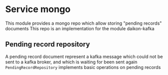 Service mongo
==============

This module provides a mongo repo which allow storing "pending records" documents
This repo is an implementation for the module daikon-kafka

Pending record repository
------------------------------------
A pending record document represent a kafka message which could not be sent to a kafka broker, and which is waiting for been sent again
`PendingRecordRepository` implements basic operations on pending records

